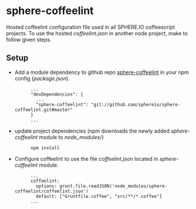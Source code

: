 sphere-coffeelint
=================

Hosted coffeelint configuration file used in all SPHERE.IO coffeescript projects. To use the hosted *coffeelint.json* in another node project, make to follow given steps.

## Setup

* Add a module dependency to github repo [sphere-coffeelint](https://github.com/sphereio/sphere-coffeelint) in your npm config (*package.json*).

            ...
            "devDependencies": {
              ...
              "sphere-coffeelint": "git://github.com/sphereio/sphere-coffeelint.git#master"
            }
            ...

* update project dependencies (npm downloads the newly added *sphere-coffeelint* module to *node_modules/*)

            npm install

* Configure coffeelint to use the file *coffeelint.json* located in *sphere-coffeelint* module.

            ...
            coffeelint:
              options: grunt.file.readJSON('node_modules/sphere-coffeelint/coffeelint.json')
              default: ["Gruntfile.coffee", "src/**/*.coffee"]
            ...
